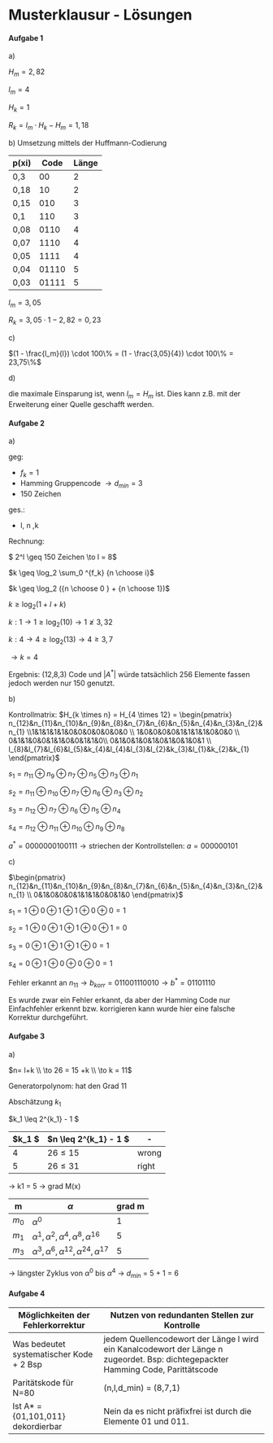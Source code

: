 # Musterklausur - Lösungen

#### Aufgabe 1

a)

$H_m = 2,82$

$l_m = 4$

$H_k = 1$

$R_k = l_m \cdot H_k - H_m = 1,18$



b) Umsetzung mittels der Huffmann-Codierung

| p(xi) | Code  | Länge |
| ----- | ----- | ----- |
| 0,3   | 00    | 2     |
| 0,18  | 10    | 2     |
| 0,15  | 010   | 3     |
| 0,1   | 110   | 3     |
| 0,08  | 0110  | 4     |
| 0,07  | 1110  | 4     |
| 0,05  | 1111  | 4     |
| 0,04  | 01110 | 5     |
| 0,03  | 01111 | 5     |

$l_m = 3,05$

$R_k = 3,05 \cdot 1 - 2,82 = 0,23$



c)

$(1 - \frac{l_m}{l}) \cdot 100\% = (1 - \frac{3,05}{4}) \cdot 100\% = 23,75\%$​



d) 

die maximale Einsparung ist, wenn $l_m = H_m$ ist. Dies kann z.B. mit der Erweiterung einer Quelle geschafft werden.  ​ 



#### Aufgabe 2

a)

geg: 

- $f_k = 1$​
- Hamming Gruppencode $\to d_{min} = 3$
- 150 Zeichen

ges.:

- l, n ,k



Rechnung:

$ 2^l \geq 150 Zeichen \to l = 8$​



$k \geq \log_2 \sum_0 ^{f_k} {n \choose i}$

$k \geq \log_2 ({n \choose 0 } + {n \choose 1})$

$k \geq \log_2 (1 + l + k)$

$k:1 \to 1 \geq \log_2 (10) \to 1 \ngeq 3,32$

$k:4 \to 4 \geq \log_2 (13) \to 4 \geq 3,7$​

$\to k=4$



Ergebnis: (12,8,3) Code und $|A^*|$​ würde tatsächlich 256 Elemente fassen jedoch werden nur 150 genutzt.



b)

Kontrollmatrix: $H_{k \times n} = H_{4 \times 12} = \begin{pmatrix} n_{12}&n_{11}&n_{10}&n_{9}&n_{8}&n_{7}&n_{6}&n_{5}&n_{4}&n_{3}&n_{2}&n_{1} \\1&1&1&1&1&0&0&0&0&0&0&0 \\ 1&0&0&0&0&1&1&1&1&0&0&0 \\ 0&1&1&0&0&1&1&0&0&1&1&0\\ 0&1&0&1&0&1&0&1&0&1&0&1 \\ l_{8}&l_{7}&l_{6}&l_{5}&k_{4}&l_{4}&l_{3}&l_{2}&k_{3}&l_{1}&k_{2}&k_{1} \end{pmatrix}$



$s_1 = n_{11} \oplus n_{9} \oplus n_{7} \oplus n_{5} \oplus n_{3} \oplus n_{1}$​

$s_2 = n_{11} \oplus n_{10} \oplus n_{7} \oplus n_{6} \oplus n_{3} \oplus n_{2}$

$s_3 = n_{12} \oplus n_{7} \oplus n_{6} \oplus n_{5} \oplus n_{4}$

$s_4 = n_{12} \oplus n_{11} \oplus n_{10} \oplus n_{9} \oplus n_{8}$



$a^* = 0000000100111 \to \mbox{striechen der Kontrollstellen: } a = 000000101$​​



c)

$\begin{pmatrix} n_{12}&n_{11}&n_{10}&n_{9}&n_{8}&n_{7}&n_{6}&n_{5}&n_{4}&n_{3}&n_{2}&n_{1} \\ 0&1&0&0&0&1&1&1&0&0&1&0 \end{pmatrix}$

$s_1 = 1 \oplus 0 \oplus 1 \oplus 1 \oplus 0 \oplus 0 = 1$

$s_2 = 1 \oplus 0 \oplus 1 \oplus 1 \oplus 0 \oplus 1 = 0$

$s_3 = 0 \oplus 1 \oplus 1 \oplus 1 \oplus 0 = 1$

$s_4 = 0 \oplus 1 \oplus 0 \oplus 0 \oplus 0 = 1$



Fehler erkannt an $n_{11} \to b_{korr} = 011001110010 \to b^* = 01101110$​​   

Es wurde zwar ein Fehler erkannt, da aber der Hamming Code nur Einfachfehler erkennt bzw. korrigieren kann wurde hier eine falsche Korrektur durchgeführt.



#### Aufgabe 3

a)

$n= l+k \\ \to 26 = 15 +k \\ \to k = 11$

Generatorpolynom: hat den Grad 11 

Abschätzung  $k_1$ 

$k_1 \leq 2^{k_1} - 1 $

| $k_1 $ | $n \leq 2^{k_1} - 1 $  | - |
| ----- | ----- |  ----- | 
| 4  | $26 \leq 15$    | wrong|
| 5  | $26 \leq 31$    | right |

-> k1 = 5 -> grad M(x)


| m | $\alpha$ | grad m  | 
| ----- | ----- | ----- |
| $m_0$ | $\alpha^0$    |1|
| $m_1$  | $\alpha^1, \alpha^2, \alpha^4, \alpha^8, \alpha^{16}$    |5| 
| $m_3$  | $\alpha^3, \alpha^6, \alpha^{12}, \alpha^{24}, \alpha^{17}$    |5| 

-> längster Zyklus von $\alpha^0$ bis $\alpha^4$ -> $d_{min}$ = 5 + 1 = 6

#### Aufgabe 4

| Möglichkeiten der Fehlerkorrektur        | Nutzen von redundanten Stellen zur Kontrolle                 |
| ---------------------------------------- | ------------------------------------------------------------ |
| Was bedeutet systematischer Kode + 2 Bsp | jedem Quellencodewort der Länge l wird ein Kanalcodewort der Länge n zugeordet. Bsp: dichtegepackter Hamming Code, Parittätscode |
| Paritätskode für N=80                    | (n,l,d_min) = (8,7,1)                                        |
| Ist A* = {01,101,011} dekordierbar       | Nein da es nicht präfixfrei ist durch die Elemente 01 und 011. |













